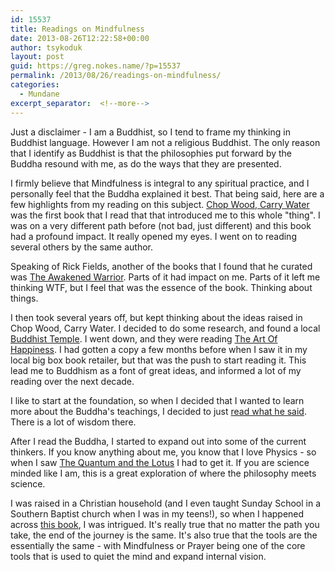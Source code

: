 ```yaml
---
id: 15537
title: Readings on Mindfulness
date: 2013-08-26T12:22:58+00:00
author: tsykoduk
layout: post
guid: https://greg.nokes.name/?p=15537
permalink: /2013/08/26/readings-on-mindfulness/
categories:
  - Mundane
excerpt_separator:  <!--more-->
---
```

Just a disclaimer - I am a Buddhist, so I tend to frame my thinking in Buddhist language. However I am not a religious Buddhist. The only reason that I identify as Buddhist is that the philosophies put forward by the Buddha resound with me, as do the ways that they are presented.

<!--more-->

I firmly believe that Mindfulness is integral to any spiritual practice, and I personally feel that the Buddha explained it best.
That being said, here are a few highlights from my reading on this subject.
<a href="http://www.amazon.com/Chop-Wood-Carry-Water-Fulfillment/dp/0874772095/ref=sr_1_1?ie=UTF8&amp;qid=1377531250&amp;sr=8-1&amp;keywords=carry+water+chop+wood">Chop Wood, Carry Water</a> was the first book that I read that that introduced me to this whole "thing". I was on a very different path before (not bad, just different) and this book had a profound impact. It really opened my eyes. I went on to reading several others by the same author.

Speaking of Rick Fields, another of the books that I found that he curated was <a href="http://www.amazon.com/The-Awakened-Warrior-Compassion-Consciousness/dp/0874777755">The Awakened Warrior</a>. Parts of it had impact on me. Parts of it left me thinking WTF, but I feel that was the essence of the book. Thinking about things.

I then took several years off, but kept thinking about the ideas raised in Chop Wood, Carry Water. I decided to do some research, and found a local<a href="http://www.spokanebuddhisttemple.org"> Buddhist Temple</a>. I went down, and they were reading <a href="http://www.amazon.com/The-Happiness-10th-Anniversary-Edition/dp/1594488894">The Art Of Happiness</a>. I had gotten a copy a few months before when I saw it in my local big box book retailer, but that was the push to start reading it. This lead me to Buddhism as a font of great ideas, and informed a lot of my reading over the next decade.

I like to start at the foundation, so when I decided that I wanted to learn more about the Buddha's teachings, I decided to just <a href="http://www.amazon.com/Buddhas-Words-Anthology-Discourses-Teachings/dp/0861714911">read what he said</a>. There is a lot of wisdom there.

After I read the Buddha, I started to expand out into some of the current thinkers. If you know anything about me, you know that I love Physics - so when I saw <a href="http://www.amazon.com/The-Quantum-Lotus-Frontiers-Buddhism/dp/1400080797">The Quantum and the Lotus</a> I had to get it. If you are science minded like I am, this is a great exploration of where the philosophy meets science.

I was raised in a Christian household (and I even taught Sunday School in a Southern Baptist church when I was in my teens!), so when I happened across <a href="http://www.amazon.com/Going-Home-Jesus-Buddha-Brothers/dp/1573228303/ref=sr_1_2?ie=UTF8&amp;qid=1377531210&amp;sr=8-2&amp;keywords=jesus+and+the+buddha">this book</a>, I was intrigued. It's really true that no matter the path you take, the end of the journey is the same. It's also true that the tools are the essentially the same - with Mindfulness or Prayer being one of the core tools that is used to quiet the mind and expand internal vision.